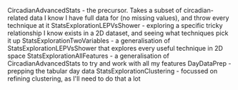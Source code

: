 CircadianAdvancedStats - the precursor.  Takes a subset of circadian-related data I know I have full data for (no missing values), and throw every technique at it
StatsExplorationLEPVsShower - exploring a specific tricky relationship I know exists in a 2D dataset, and seeing what techniques pick it up
StatsExplorationTwoVariables - a generalisation of StatsExplorationLEPVsShower that explores every useful technique in 2D space
StatsExplorationAllFeatures - a generalisation of CircadianAdvancedStats to try and work with all my features
DayDataPrep - prepping the tabular day data
StatsExplorationClustering - focussed on refining clustering, as I'll need to do that a lot